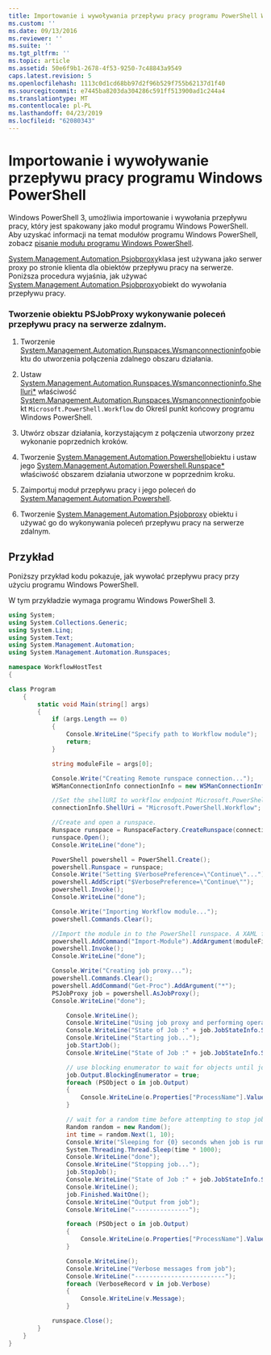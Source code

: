 ```yaml
---
title: Importowanie i wywoływania przepływu pracy programu PowerShell Windows | Dokumentacja firmy Microsoft
ms.custom: ''
ms.date: 09/13/2016
ms.reviewer: ''
ms.suite: ''
ms.tgt_pltfrm: ''
ms.topic: article
ms.assetid: 50e6f9b1-2678-4f53-9250-7c48843a9549
caps.latest.revision: 5
ms.openlocfilehash: 1113c0d1cd68bb97d2f96b529f755b62137d1f40
ms.sourcegitcommit: e7445ba8203da304286c591ff513900ad1c244a4
ms.translationtype: MT
ms.contentlocale: pl-PL
ms.lasthandoff: 04/23/2019
ms.locfileid: "62080343"
---
```

# <a name="importing-and-invoking-a-windows-powershell-workflow"></a>Importowanie i wywoływanie przepływu pracy programu Windows PowerShell

Windows PowerShell 3, umożliwia importowanie i wywołania przepływu pracy, który jest spakowany jako moduł programu Windows PowerShell. Aby uzyskać informacji na temat modułów programu Windows PowerShell, zobacz [pisanie modułu programu Windows PowerShell](../module/writing-a-windows-powershell-module.md).

[System.Management.Automation.Psjobproxy](/dotnet/api/System.Management.Automation.PSJobProxy)klasa jest używana jako serwer proxy po stronie klienta dla obiektów przepływu pracy na serwerze. Poniższa procedura wyjaśnia, jak używać [System.Management.Automation.Psjobproxy](/dotnet/api/System.Management.Automation.PSJobProxy)obiekt do wywołania przepływu pracy.

### <a name="creating-a-psjobproxy-object-to-execute-workflow-commands-on-a-remote-server"></a>Tworzenie obiektu PSJobProxy wykonywanie poleceń przepływu pracy na serwerze zdalnym.

1. Tworzenie [System.Management.Automation.Runspaces.Wsmanconnectioninfo](/dotnet/api/System.Management.Automation.Runspaces.WSManConnectionInfo)obiektu do utworzenia połączenia zdalnego obszaru działania.

2. Ustaw [System.Management.Automation.Runspaces.Wsmanconnectioninfo.Shelluri*](/dotnet/api/System.Management.Automation.Runspaces.WSManConnectionInfo.ShellUri) właściwość [System.Management.Automation.Runspaces.Wsmanconnectioninfo](/dotnet/api/System.Management.Automation.Runspaces.WSManConnectionInfo)obiekt `Microsoft.PowerShell.Workflow` do Określ punkt końcowy programu Windows PowerShell.

3. Utwórz obszar działania, korzystającym z połączenia utworzony przez wykonanie poprzednich kroków.

4. Tworzenie [System.Management.Automation.Powershell](/dotnet/api/System.Management.Automation.PowerShell)obiektu i ustaw jego [System.Management.Automation.Powershell.Runspace*](/dotnet/api/System.Management.Automation.PowerShell.Runspace) właściwość obszarem działania utworzone w poprzednim kroku.

5. Zaimportuj moduł przepływu pracy i jego poleceń do [System.Management.Automation.Powershell](/dotnet/api/System.Management.Automation.PowerShell).

6. Tworzenie [System.Management.Automation.Psjobproxy](/dotnet/api/System.Management.Automation.PSJobProxy) obiektu i używać go do wykonywania poleceń przepływu pracy na serwerze zdalnym.

## <a name="example"></a>Przykład

Poniższy przykład kodu pokazuje, jak wywołać przepływu pracy przy użyciu programu Windows PowerShell.

W tym przykładzie wymaga programu Windows PowerShell 3.

```csharp
using System;
using System.Collections.Generic;
using System.Linq;
using System.Text;
using System.Management.Automation;
using System.Management.Automation.Runspaces;

namespace WorkflowHostTest
{

class Program
    {
        static void Main(string[] args)
        {
            if (args.Length == 0)
            {
                Console.WriteLine("Specify path to Workflow module");
                return;
            }

            string moduleFile = args[0];

            Console.Write("Creating Remote runspace connection...");
            WSManConnectionInfo connectionInfo = new WSManConnectionInfo();

            //Set the shellURI to workflow endpoint Microsoft.PowerShell.Workflow
            connectionInfo.ShellUri = "Microsoft.PowerShell.Workflow";

            //Create and open a runspace.
            Runspace runspace = RunspaceFactory.CreateRunspace(connectionInfo);
            runspace.Open();
            Console.WriteLine("done");

            PowerShell powershell = PowerShell.Create();
            powershell.Runspace = runspace;
            Console.Write("Setting $VerbosePreference=\"Continue\"...");
            powershell.AddScript("$VerbosePreference=\"Continue\"");
            powershell.Invoke();
            Console.WriteLine("done");

            Console.Write("Importing Workflow module...");
            powershell.Commands.Clear();

            //Import the module in to the PowerShell runspace. A XAML file could also be imported directly by using Import-Module.
            powershell.AddCommand("Import-Module").AddArgument(moduleFile);
            powershell.Invoke();
            Console.WriteLine("done");

            Console.Write("Creating job proxy...");
            powershell.Commands.Clear();
            powershell.AddCommand("Get-Proc").AddArgument("*");
            PSJobProxy job = powershell.AsJobProxy();
            Console.WriteLine("done");

                Console.WriteLine();
                Console.WriteLine("Using job proxy and performing operations...");
                Console.WriteLine("State of Job :" + job.JobStateInfo.State.ToString());
                Console.WriteLine("Starting job...");
                job.StartJob();
                Console.WriteLine("State of Job :" + job.JobStateInfo.State.ToString());

                // use blocking enumerator to wait for objects until job finishes
                job.Output.BlockingEnumerator = true;
                foreach (PSObject o in job.Output)
                {
                    Console.WriteLine(o.Properties["ProcessName"].Value.ToString());
                }

                // wait for a random time before attempting to stop job
                Random random = new Random();
                int time = random.Next(1, 10);
                Console.Write("Sleeping for {0} seconds when job is running on another thread...", time);
                System.Threading.Thread.Sleep(time * 1000);
                Console.WriteLine("done");
                Console.WriteLine("Stopping job...");
                job.StopJob();
                Console.WriteLine("State of Job :" + job.JobStateInfo.State.ToString());
                Console.WriteLine();
                job.Finished.WaitOne();
                Console.WriteLine("Output from job");
                Console.WriteLine("---------------");

                foreach (PSObject o in job.Output)
                {
                    Console.WriteLine(o.Properties["ProcessName"].Value.ToString());
                }

                Console.WriteLine();
                Console.WriteLine("Verbose messages from job");
                Console.WriteLine("-------------------------");
                foreach (VerboseRecord v in job.Verbose)
                {
                    Console.WriteLine(v.Message);
                }

            runspace.Close();
        }
    }
}

```